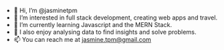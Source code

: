- 👋 Hi, I’m @jasminetpm
- 👀 I’m interested in full stack development, creating web apps and travel.
- 🌱 I’m currently learning Javascript and the MERN Stack.
- 👾 I also enjoy analysing data to find insights and solve problems.
- 📫 You can reach me at jasmine.tpm@gmail.com

<!---
jasminetpm/jasminetpm is a ✨ special ✨ repository because its `README.md` (this file) appears on your GitHub profile.
You can click the Preview link to take a look at your changes.
--->
